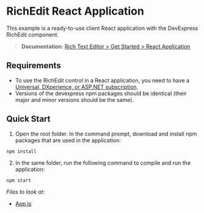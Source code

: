 # RichEdit React Application

This example is a ready-to-use client React application with the DevExpress RichEdit component.
> **Documentation**: [Rich Text Editor > Get Started > React Application](https://docs.devexpress.com/AspNetCore/401874/rich-edit/get-started/react-application)

## Requirements
* To use the RichEdit control in a React application, you need to have a [Universal, DXperience, or ASP.NET subscription](https://www.devexpress.com/buy/net/).
* Versions of the devexpress npm packages should be identical (their major and minor versions should be the same).

## Quick Start

1. Open the root folder. In the command prompt, download and install npm packages that are used in the application:

```
npm install
```

2. In the same folder, run the following command to compile and run the application:

```bash
npm start
```

<!-- default file list -->
*Files to look at*:

* [App.js](./src/App.js)

<!-- default file list end -->

